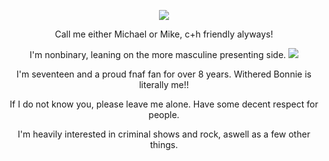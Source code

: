 
<p align="center"> <img height="" width="" src="https://64.media.tumblr.com/0d38c46aab057be3f5443762b4296241/8f3b966c768a7a38-a3/s1280x1920/8dd2e7e8331b590c14322f3ab8a698dc87f147ec.pnj" />

<p align="center"> Call me either Michael or Mike, c+h friendly alyways!
<p align="center"> I'm nonbinary, leaning on the more masculine presenting side. <img height="" width="" src="https://64.media.tumblr.com/fcf5f3ecf74210572fdc0e15397376d8/61aa9b45d6e14444-c9/s75x75_c1/cea4d35034076d75fddc7618cc5d1bb31e516ea2.gifv" />
<p align="center"> I'm seventeen and a proud fnaf fan for over 8 years. Withered Bonnie is literally me!!
<p align="center"> If I do not know you, please leave me alone. Have some decent respect for people.
<p align="center"> I'm heavily interested in criminal shows and rock, aswell as a few other things.

